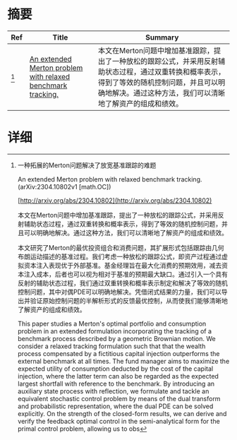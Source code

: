 # 摘要

| Ref | Title | Summary |
| --- | --- | --- |
| [^1] | [An extended Merton problem with relaxed benchmark tracking.](http://arxiv.org/abs/2304.10802) | 本文在Merton问题中增加基准跟踪，提出了一种放松的跟踪公式，并采用反射辅助状态过程，通过双重转换和概率表示，得到了等效的随机控制问题，并且可以明确地解决。通过这种方法，我们可以清晰地了解资产的组成和绩效。 |

# 详细

[^1]: 一种拓展的Merton问题解决了放宽基准跟踪的难题

    An extended Merton problem with relaxed benchmark tracking. (arXiv:2304.10802v1 [math.OC])

    [http://arxiv.org/abs/2304.10802](http://arxiv.org/abs/2304.10802)

    本文在Merton问题中增加基准跟踪，提出了一种放松的跟踪公式，并采用反射辅助状态过程，通过双重转换和概率表示，得到了等效的随机控制问题，并且可以明确地解决。通过这种方法，我们可以清晰地了解资产的组成和绩效。

    

    本文研究了Merton的最优投资组合和消费问题，其扩展形式包括跟踪由几何布朗运动描述的基准过程。我们考虑一种放松的跟踪公式，即资产过程通过虚拟资本注入表现优于外部基准。基金经理旨在最大化消费的预期效用，减去资本注入成本，后者也可以视为相对于基准的预期最大缺口。通过引入一个具有反射的辅助状态过程，我们通过双重转换和概率表示制定和解决了等效的随机控制问题，其中对偶PDE可以明确地解决。凭借闭式结果的力量，我们可以导出并验证原始控制问题的半解析形式的反馈最优控制，从而使我们能够清晰地了解资产的组成和绩效。

    This paper studies a Merton's optimal portfolio and consumption problem in an extended formulation incorporating the tracking of a benchmark process described by a geometric Brownian motion. We consider a relaxed tracking formulation such that that the wealth process compensated by a fictitious capital injection outperforms the external benchmark at all times. The fund manager aims to maximize the expected utility of consumption deducted by the cost of the capital injection, where the latter term can also be regarded as the expected largest shortfall with reference to the benchmark. By introducing an auxiliary state process with reflection, we formulate and tackle an equivalent stochastic control problem by means of the dual transform and probabilistic representation, where the dual PDE can be solved explicitly. On the strength of the closed-form results, we can derive and verify the feedback optimal control in the semi-analytical form for the primal control problem, allowing us to obs
    

